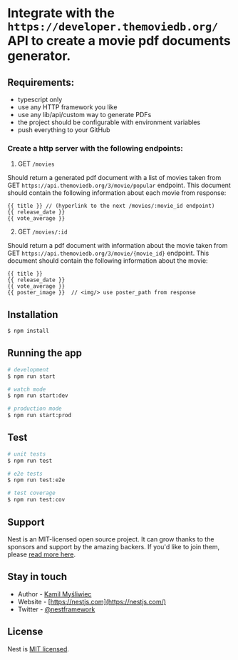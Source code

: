 # Integrate with the `https://developer.themoviedb.org/` API to create a movie pdf documents generator.


## Requirements:
 * typescript only
 * use any HTTP framework you like
 * use any lib/api/custom way to generate PDFs
 * the project should be configurable with environment variables
 * push everything to your GitHub

### Create a http server with the following endpoints:

1. GET `/movies`

Should return a generated pdf document with a list of movies taken from GET `https://api.themoviedb.org/3/movie/popular` endpoint. 
This document should contain the following information about each movie from response:
```
{{ title }} // (hyperlink to the next /movies/:movie_id endpoint)
{{ release_date }}
{{ vote_average }}
```

2. GET `/movies/:id`

Should return a pdf document with information about the movie taken from GET `https://api.themoviedb.org/3/movie/{movie_id}` endpoint. 
This document should contain the following information about the movie:
```
{{ title }} 
{{ release_date }} 
{{ vote_average }} 
{{ poster_image }}  // <img/> use poster_path from response 
```

## Installation

```bash
$ npm install
```

## Running the app

```bash
# development
$ npm run start

# watch mode
$ npm run start:dev

# production mode
$ npm run start:prod
```

## Test

```bash
# unit tests
$ npm run test

# e2e tests
$ npm run test:e2e

# test coverage
$ npm run test:cov
```

## Support

Nest is an MIT-licensed open source project. It can grow thanks to the sponsors and support by the amazing backers. If you'd like to join them, please [read more here](https://docs.nestjs.com/support).

## Stay in touch

- Author - [Kamil Myśliwiec](https://kamilmysliwiec.com)
- Website - [https://nestjs.com](https://nestjs.com/)
- Twitter - [@nestframework](https://twitter.com/nestframework)

## License

Nest is [MIT licensed](LICENSE).
